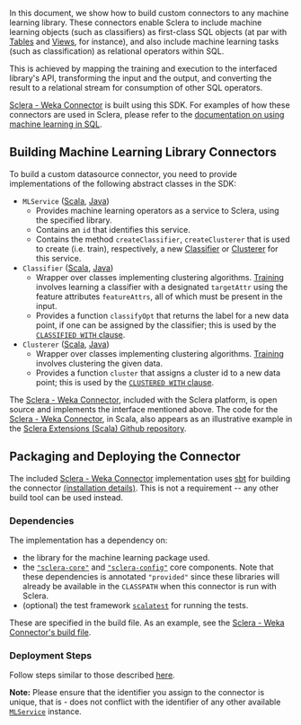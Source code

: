 In this document, we show how to build custom connectors to any machine learning library. These connectors enable Sclera to include machine learning objects (such as classifiers) as first-class SQL objects (at par with [Tables](../sclerasql/sqlregular.md#base-tables) and [Views](../sclerasql/sqlregular.md#views), for instance), and also include machine learning tasks (such as classification) as relational operators within SQL.

This is achieved by mapping the training and execution to the interfaced library's API, transforming the input and the output, and converting the result to a relational stream for consumption of other SQL operators.

[Sclera - Weka Connector](../setup/components.md#sclera-weka) is built using this SDK. For examples of how these connectors are used in Sclera, please refer to the [documentation on using machine learning in SQL](../sclerasql/sqlextml.md).

## Building Machine Learning Library Connectors

To build a custom datasource connector, you need to provide implementations of the following abstract classes in the SDK:

- <a class="anchor" name="mlservice"></a> `MLService` ([Scala](http://scleradb.github.io/sclera-core-sdk/index.html#com.scleradb.analytics.ml.service.MLService), [Java](http://scleradb.github.io/sclera-extensions-java-sdk/index.html#com.scleradb.java.analytics.ml.service.DBService))
    - Provides machine learning operators as a service to Sclera, using the specified library.
    - Contains an `id` that identifies this service.
    - Contains the method `createClassifier`, `createClusterer` that is used to create (i.e. train), respectively, a new [Classifier](#classifier) or [Clusterer](#clusterer) for this service.
- <a class="anchor" name="classifier"></a> `Classifier` ([Scala](http://scleradb.github.io/sclera-core-sdk/index.html#com.scleradb.analytics.ml.classifier.objects.Classifier), [Java](http://scleradb.github.io/sclera-extensions-java-sdk/index.html#com.scleradb.java.analytics.ml.classifier.objects.Classifier))
    - Wrapper over classes implementing clustering algorithms. [Training](../sclerasql/sqlextml.md#classifier-training) involves learning a classifier with a designated `targetAttr` using the feature attributes `featureAttrs`, all of which must be present in the input.
    - Provides a function `classifyOpt` that returns the label for a new data point, if one can be assigned by the classifier; this is used by the [`CLASSIFIED WITH` clause](../sclerasql/sqlextml.md#classifier-application).
- <a class="anchor" name="clusterer"></a> `Clusterer` ([Scala](http://scleradb.github.io/sclera-core-sdk/index.html#com.scleradb.analytics.ml.clusterer.objects.Clusterer), [Java](http://scleradb.github.io/sclera-extensions-java-sdk/index.html#com.scleradb.java.analytics.ml.clusterer.objects.Clusterer))
    - Wrapper over classes implementing clustering algorithms. [Training](../sclerasql/sqlextml.md#clusterer-training) involves clustering the given data.
    - Provides a function `cluster` that assigns a cluster id to a new data point; this is used by the [`CLUSTERED WITH` clause](../sclerasql/sqlextml.md#clusterer-application).

The [Sclera - Weka Connector](../setup/components.md#sclera-weka), included with the Sclera platform, is open source and implements the interface mentioned above. The code for the [Sclera - Weka Connector](../setup/components.md#sclera-weka), in Scala, also appears as an illustrative example in the [Sclera Extensions (Scala) Github repository](https://github.com/scleradb/sclera-extensions-scala).
 
## Packaging and Deploying the Connector

The included [Sclera - Weka Connector](../setup/components.md#sclera-mysql) implementation uses [sbt](http://www.scala-sbt.org) for building the connector [(installation details)](http://www.scala-sbt.org/release/docs/Getting-Started/Setup.html#installing-sbt). This is not a requirement -- any other build tool can be used instead.

### Dependencies

The implementation has a dependency on:

- the library for the machine learning package used.
- the [`"sclera-core"`](../setup/components.md#sclera-core) and [`"sclera-config"`](../setup/components.md#sclera-config) core components. Note that these dependencies is annotated `"provided"` since these libraries will already be available in the `CLASSPATH` when this connector is run with Sclera.
- (optional) the test framework [`scalatest`](http://www.scalatest.org/) for running the tests.

These are specified in the build file. As an example, see the [Sclera - Weka Connector's build file](https://github.com/scleradb/sclera-plugin-weka/blob/master/build.sbt).

### Deployment Steps

Follow steps similar to those described [here](../sdk/sdkextdataaccess.md#dependencies).

**Note:** Please ensure that the identifier you assign to the connector is unique, that is - does not conflict with the identifier of any other available [`MLService`](#mlservice) instance.
